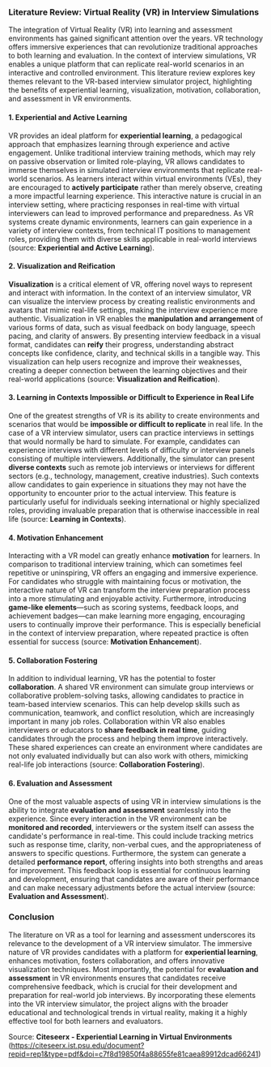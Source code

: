 ### Literature Review: Virtual Reality (VR) in Interview Simulations

The integration of Virtual Reality (VR) into learning and assessment environments has gained significant attention over the years. VR technology offers immersive experiences that can revolutionize traditional approaches to both learning and evaluation. In the context of interview simulations, VR enables a unique platform that can replicate real-world scenarios in an interactive and controlled environment. This literature review explores key themes relevant to the VR-based interview simulator project, highlighting the benefits of experiential learning, visualization, motivation, collaboration, and assessment in VR environments.

#### 1. Experiential and Active Learning
VR provides an ideal platform for **experiential learning**, a pedagogical approach that emphasizes learning through experience and active engagement. Unlike traditional interview training methods, which may rely on passive observation or limited role-playing, VR allows candidates to immerse themselves in simulated interview environments that replicate real-world scenarios. As learners interact within virtual environments (VEs), they are encouraged to **actively participate** rather than merely observe, creating a more impactful learning experience. This interactive nature is crucial in an interview setting, where practicing responses in real-time with virtual interviewers can lead to improved performance and preparedness. As VR systems create dynamic environments, learners can gain experience in a variety of interview contexts, from technical IT positions to management roles, providing them with diverse skills applicable in real-world interviews (source: **Experiential and Active Learning**).

#### 2. Visualization and Reification
**Visualization** is a critical element of VR, offering novel ways to represent and interact with information. In the context of an interview simulator, VR can visualize the interview process by creating realistic environments and avatars that mimic real-life settings, making the interview experience more authentic. Visualization in VR enables the **manipulation and arrangement** of various forms of data, such as visual feedback on body language, speech pacing, and clarity of answers. By presenting interview feedback in a visual format, candidates can **reify** their progress, understanding abstract concepts like confidence, clarity, and technical skills in a tangible way. This visualization can help users recognize and improve their weaknesses, creating a deeper connection between the learning objectives and their real-world applications (source: **Visualization and Reification**).

#### 3. Learning in Contexts Impossible or Difficult to Experience in Real Life
One of the greatest strengths of VR is its ability to create environments and scenarios that would be **impossible or difficult to replicate** in real life. In the case of a VR interview simulator, users can practice interviews in settings that would normally be hard to simulate. For example, candidates can experience interviews with different levels of difficulty or interview panels consisting of multiple interviewers. Additionally, the simulator can present **diverse contexts** such as remote job interviews or interviews for different sectors (e.g., technology, management, creative industries). Such contexts allow candidates to gain experience in situations they may not have the opportunity to encounter prior to the actual interview. This feature is particularly useful for individuals seeking international or highly specialized roles, providing invaluable preparation that is otherwise inaccessible in real life (source: **Learning in Contexts**).

#### 4. Motivation Enhancement
Interacting with a VR model can greatly enhance **motivation** for learners. In comparison to traditional interview training, which can sometimes feel repetitive or uninspiring, VR offers an engaging and immersive experience. For candidates who struggle with maintaining focus or motivation, the interactive nature of VR can transform the interview preparation process into a more stimulating and enjoyable activity. Furthermore, introducing **game-like elements**—such as scoring systems, feedback loops, and achievement badges—can make learning more engaging, encouraging users to continually improve their performance. This is especially beneficial in the context of interview preparation, where repeated practice is often essential for success (source: **Motivation Enhancement**).

#### 5. Collaboration Fostering
In addition to individual learning, VR has the potential to foster **collaboration**. A shared VR environment can simulate group interviews or collaborative problem-solving tasks, allowing candidates to practice in team-based interview scenarios. This can help develop skills such as communication, teamwork, and conflict resolution, which are increasingly important in many job roles. Collaboration within VR also enables interviewers or educators to **share feedback in real time**, guiding candidates through the process and helping them improve interactively. These shared experiences can create an environment where candidates are not only evaluated individually but can also work with others, mimicking real-life job interactions (source: **Collaboration Fostering**).

#### 6. Evaluation and Assessment
One of the most valuable aspects of using VR in interview simulations is the ability to integrate **evaluation and assessment** seamlessly into the experience. Since every interaction in the VR environment can be **monitored and recorded**, interviewers or the system itself can assess the candidate's performance in real-time. This could include tracking metrics such as response time, clarity, non-verbal cues, and the appropriateness of answers to specific questions. Furthermore, the system can generate a detailed **performance report**, offering insights into both strengths and areas for improvement. This feedback loop is essential for continuous learning and development, ensuring that candidates are aware of their performance and can make necessary adjustments before the actual interview (source: **Evaluation and Assessment**).

### Conclusion
The literature on VR as a tool for learning and assessment underscores its relevance to the development of a VR interview simulator. The immersive nature of VR provides candidates with a platform for **experiential learning**, enhances motivation, fosters collaboration, and offers innovative visualization techniques. Most importantly, the potential for **evaluation and assessment** in VR environments ensures that candidates receive comprehensive feedback, which is crucial for their development and preparation for real-world job interviews. By incorporating these elements into the VR interview simulator, the project aligns with the broader educational and technological trends in virtual reality, making it a highly effective tool for both learners and evaluators.

Source: **Citeseerx - Experiential Learning in Virtual Environments** (https://citeseerx.ist.psu.edu/document?repid=rep1&type=pdf&doi=c7f8d19850f4a88655fe81caea89912dcad66241)
